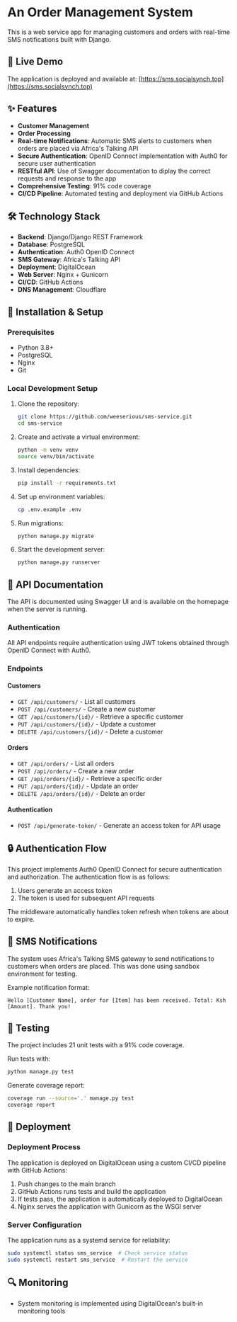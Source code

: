 # An Order Management System

This is a web service app for managing customers and orders with real-time SMS notifications built with Django.

## 🚀 Live Demo

The application is deployed and available at: [https://sms.socialsynch.top](https://sms.socialsynch.top)

## ✨ Features

- **Customer Management**
- **Order Processing**
- **Real-time Notifications**: Automatic SMS alerts to customers when orders are placed via Africa's Talking API
- **Secure Authentication**: OpenID Connect implementation with Auth0 for secure user authentication
- **RESTful API**: Use of Swagger documentation to diplay the correct requests and response to the app
- **Comprehensive Testing**: 91% code coverage
- **CI/CD Pipeline**: Automated testing and deployment via GitHub Actions

## 🛠️ Technology Stack

- **Backend**: Django/Django REST Framework
- **Database**: PostgreSQL
- **Authentication**: Auth0 OpenID Connect
- **SMS Gateway**: Africa's Talking API
- **Deployment**: DigitalOcean
- **Web Server**: Nginx + Gunicorn
- **CI/CD**: GitHub Actions
- **DNS Management**: Cloudflare

## 🔧 Installation & Setup

### Prerequisites

- Python 3.8+
- PostgreSQL
- Nginx
- Git

### Local Development Setup

1. Clone the repository:
   ```bash
   git clone https://github.com/weeserious/sms-service.git
   cd sms-service
   ```

2. Create and activate a virtual environment:
   ```bash
   python -m venv venv
   source venv/bin/activate
   ```

3. Install dependencies:
   ```bash
   pip install -r requirements.txt
   ```

4. Set up environment variables:
   ```bash
   cp .env.example .env
   ```

5. Run migrations:
   ```bash
   python manage.py migrate
   ```

6. Start the development server:
   ```bash
   python manage.py runserver
   ```

## 📝 API Documentation

The API is documented using Swagger UI and is available on the homepage when the server is running.

### Authentication

All API endpoints require authentication using JWT tokens obtained through OpenID Connect with Auth0.

### Endpoints

#### Customers

- `GET /api/customers/` - List all customers
- `POST /api/customers/` - Create a new customer
- `GET /api/customers/{id}/` - Retrieve a specific customer
- `PUT /api/customers/{id}/` - Update a customer
- `DELETE /api/customers/{id}/` - Delete a customer

#### Orders

- `GET /api/orders/` - List all orders
- `POST /api/orders/` - Create a new order
- `GET /api/orders/{id}/` - Retrieve a specific order
- `PUT /api/orders/{id}/` - Update an order
- `DELETE /api/orders/{id}/` - Delete an order

#### Authentication

- `POST /api/generate-token/` - Generate an access token for API usage

## 🔒 Authentication Flow

This project implements Auth0 OpenID Connect for secure authentication and authorization. The authentication flow is as follows:

1. Users generate an access token
2. The token is used for subsequent API requests

The middleware automatically handles token refresh when tokens are about to expire.

## 📱 SMS Notifications

The system uses Africa's Talking SMS gateway to send notifications to customers when orders are placed. This was done using sandbox environment for testing.

Example notification format:
```
Hello [Customer Name], order for [Item] has been received. Total: Ksh [Amount]. Thank you!
```

## 🧪 Testing

The project includes 21 unit tests with a 91% code coverage.

Run tests with:
```bash
python manage.py test
```

Generate coverage report:
```bash
coverage run --source='.' manage.py test
coverage report
```

## 🚢 Deployment

### Deployment Process

The application is deployed on DigitalOcean using a custom CI/CD pipeline with GitHub Actions:

1. Push changes to the main branch
2. GitHub Actions runs tests and build the application
3. If tests pass, the application is automatically deployed to DigitalOcean
4. Nginx serves the application with Gunicorn as the WSGI server

### Server Configuration

The application runs as a systemd service for reliability:

```bash
sudo systemctl status sms_service  # Check service status
sudo systemctl restart sms_service  # Restart the service
```

## 🔍 Monitoring

- System monitoring is implemented using DigitalOcean's built-in monitoring tools

